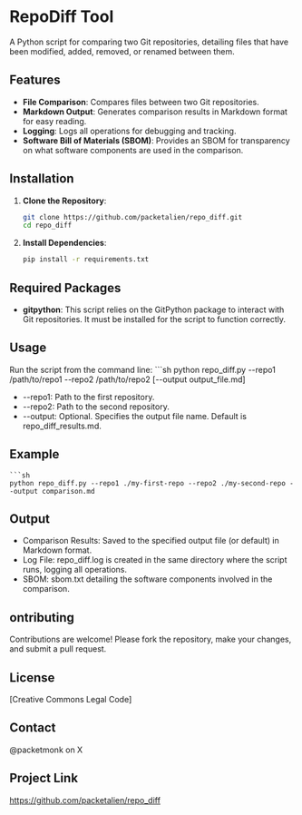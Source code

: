 # RepoDiff Tool

A Python script for comparing two Git repositories, detailing files that have been modified, added, removed, or renamed between them.

## Features

- **File Comparison**: Compares files between two Git repositories.
- **Markdown Output**: Generates comparison results in Markdown format for easy reading.
- **Logging**: Logs all operations for debugging and tracking.
- **Software Bill of Materials (SBOM)**: Provides an SBOM for transparency on what software components are used in the comparison.

## Installation

1. **Clone the Repository**:
   ```sh
   git clone https://github.com/packetalien/repo_diff.git
   cd repo_diff
2. **Install Dependencies**:
   ```sh
   pip install -r requirements.txt

## Required Packages
- **gitpython**: This script relies on the GitPython package to interact with Git repositories. It must be installed for the script to function correctly.

## Usage
Run the script from the command line:
    ```sh
     python repo_diff.py --repo1 /path/to/repo1 --repo2 /path/to/repo2 [--output output_file.md]

- --repo1: Path to the first repository.
- --repo2: Path to the second repository.
- --output: Optional. Specifies the output file name. Default is repo_diff_results.md.

## Example
    ```sh
    python repo_diff.py --repo1 ./my-first-repo --repo2 ./my-second-repo --output comparison.md

## Output
- Comparison Results: Saved to the specified output file (or default) in Markdown format.
- Log File: repo_diff.log is created in the same directory where the script runs, logging all operations.
- SBOM: sbom.txt detailing the software components involved in the comparison.

## ontributing
Contributions are welcome! Please fork the repository, make your changes, and submit a pull request.

## License
[Creative Commons Legal Code]

## Contact
@packetmonk on X

## Project Link
https://github.com/packetalien/repo_diff